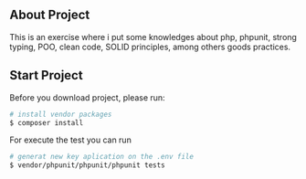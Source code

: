 ## About Project

This is an exercise where i put some knowledges about php, phpunit, strong typing, POO, clean code, SOLID principles, among others goods practices.

## Start Project

Before you download project, please run:

```bash
# install vendor packages
$ composer install
```

For execute the test you can run

```bash
# generat new key aplication on the .env file
$ vendor/phpunit/phpunit/phpunit tests
```